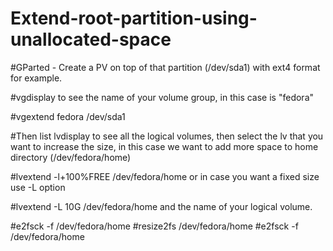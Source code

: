 # Extend-root-partition-using-unallocated-space

#GParted - Create a PV on top of that partition (/dev/sda1) with ext4 format for example.

#vgdisplay to see the name of your volume group, in this case is "fedora"

#vgextend fedora /dev/sda1

#Then list lvdisplay to see all the logical volumes, then select the lv that you want to increase the size, in this case we want to add more space to home directory (/dev/fedora/home)

#lvextend -l+100%FREE /dev/fedora/home or in case you want a fixed size use -L option

#lvextend -L 10G /dev/fedora/home and the name of your logical volume.

#e2fsck -f /dev/fedora/home
#resize2fs /dev/fedora/home
#e2fsck -f /dev/fedora/home
